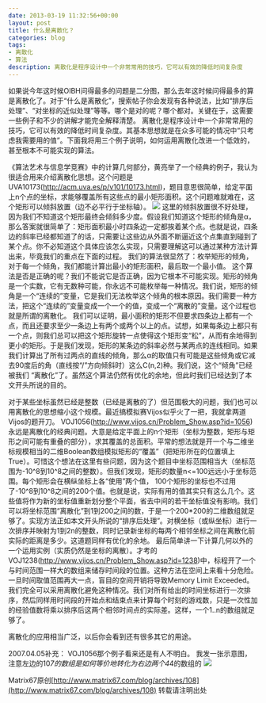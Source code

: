 ```yaml
---
date: 2013-03-19 11:32:56+00:00
layout: post
title: 什么是离散化？
categories: blog
tags:
- 离散化
- 算法
description: 离散化是程序设计中一个非常常用的技巧，它可以有效的降低时间复杂度
---
```


如果说今年这时候OIBH问得最多的问题是二分图，那么去年这时候问得最多的算是离散化了。对于“什么是离散化”，搜索帖子你会发现有各种说法，比如“排序后处理”、“对坐标的近似处理”等等。哪个是对的呢？哪个都对。关键在于，这需要一些例子和不少的讲解才能完全解释清楚。
离散化是程序设计中一个非常常用的技巧，它可以有效的降低时间复杂度。其基本思想就是在众多可能的情况中“只考虑我需要用的值”。下面我将用三个例子说明，如何运用离散化改进一个低效的，甚至根本不可能实现的算法。

《算法艺术与信息学竞赛》中的计算几何部分，黄亮举了一个经典的例子，我认为很适合用来介绍离散化思想。这个问题是UVA10173(http://acm.uva.es/p/v101/10173.html)，题目意思很简单，给定平面上n个点的坐标，求能够覆盖所有这些点的最小矩形面积。这个问题难就难在，这个矩形可以倾斜放置（边不必平行于坐标轴）。
![](http://www.matrix67.com/blogimage/200609261.GIF)
这里的倾斜放置很不好处理，因为我们不知道这个矩形最终会倾斜多少度。假设我们知道这个矩形的倾角是α，那么答案就很简单了：矩形面积最小时四条边一定都挨着某个点。也就是说，四条边的斜率已经都知道了的话，只需要让这些边从外面不断逼近这个点集直到碰到了某个点。你不必知道这个具体应该怎么实现，只需要理解这可以通过某种方法计算出来，毕竟我们的重点在下面的过程。
我们的算法很显然了：枚举矩形的倾角，对于每一个倾角，我们都能计算出最小的矩形面积，最后取一个最小值。
这个算法是否是正确的呢？我们不能说它是否正确，因为它根本不可能实现。矩形的倾角是一个实数，它有无数种可能，你永远不可能枚举每一种情况。我们说，矩形的倾角是一个“连续的”变量，它是我们无法枚举这个倾角的根本原因。我们需要一种方法，把这个“连续的”变量变成一个一个的值，变成一个“离散的”变量。这个过程也就是所谓的离散化。
我们可以证明，最小面积的矩形不但要求四条边上都有一个点，而且还要求至少一条边上有两个或两个以上的点。试想，如果每条边上都只有一个点，则我们总可以把这个矩形旋转一点使得这个矩形变“松”，从而有余地得到更小的矩形。于是我们发现，矩形的某条边的斜率必然与某两点的连线相同。如果我们计算出了所有过两点的直线的倾角，那么α的取值只有可能是这些倾角或它减去90度后的角（直线按“/”方向倾斜时）这么C(n,2)种。我们说，这个“倾角”已经被我们 “离散化”了。虽然这个算法仍然有优化的余地，但此时我们已经达到了本文开头所说的目的。

对于某些坐标虽然已经是整数（已经是离散的了）但范围极大的问题，我们也可以用离散化的思想缩小这个规模。最近搞模拟赛Vijos似乎火了一把，我就拿两道Vijos的题开刀。
VOJ1056(http://www.vijos.cn/Problem_Show.asp?id=1056) 永远是离散化的经典问题。大意是给定平面上的n个矩形（坐标为整数，矩形与矩形之间可能有重叠的部分），求其覆盖的总面积。平常的想法就是开一个与二维坐标规模相当的二维Boolean数组模拟矩形的“覆盖”（把矩形所在的位置填上True）。可惜这个想法在这里有些问题，因为这个题目中坐标范围相当大（坐标范围为-10^8到10^8之间的整数）。但我们发现，矩形的数量n<=100远远小于坐标范围。每个矩形会在横纵坐标上各“使用”两个值， 100个矩形的坐标也不过用了-10^8到10^8之间的200个值。也就是说，实际有用的值其实只有这么几个。这些值将作为新的坐标值重新划分整个平面，省去中间的若干坐标值没有影响。我们可以将坐标范围“离散化”到1到200之间的数，于是一个200*200的二维数组就足够了。实现方法正如本文开头所说的“排序后处理”。对横坐标（或纵坐标）进行一次排序并映射为1到2n的整数，同时记录新坐标的每两个相邻坐标之间在离散化前实际的距离是多少。这道题同样有优化的余地。
最后简单讲一下计算几何以外的一个运用实例（实质仍然是坐标的离散）。才考的VOJ1238(http://www.vijos.cn/Problem_Show.asp?id=1238)中，标程开了一个与时间范围一样大的数组来储存时间段的位置。这种方法在空间上来看十分危险。一旦时间取值范围再大一点，盲目的空间开销将导致Memory Limit Exceeded。我们完全可以采用离散化避免这种情况。我们对所有给出的时间坐标进行一次排序，然后同样用时间段的开始点和结束点来计算每个时刻的游戏数，只是一次性加的经验值数将乘以排序后这两个相邻时间点的实际差。这样，一个1..n的数组就足够了。

离散化的应用相当广泛，以后你会看到还有很多其它的用途。

2007.04.05补充：
VOJ1056那个例子看来还是有人不明白。
我发一张示意图，注意左边的10*7的数组是如何等价地转化为右边两个4*4的数组的
![](http://www.matrix67.com/blogimage/200609262.GIF)

Matrix67原创[http://www.matrix67.com/blog/archives/108](http://www.matrix67.com/blog/archives/108)
转载请注明出处
